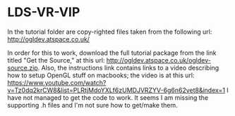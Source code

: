 # LDS-VR-VIP
In the tutorial folder are copy-righted files taken from the following url: http://ogldev.atspace.co.uk/

In order for this to work, download the full tutorial package from the link titled "Get the Source," at this url: http://ogldev.atspace.co.uk/ogldev-source.zip.  Also, the instructions link contains links to a video describing how to setup OpenGL stuff on macbooks; the video is at this url: https://www.youtube.com/watch?v=Tz0dq2krCW8&list=PLRtjMdoYXLf6zUMDJVRZYV-6g6n62vet8&index=1
I have not managed to get the code to work.  It seems I am missing the supporting .h files and I'm not sure how to get/make them.
